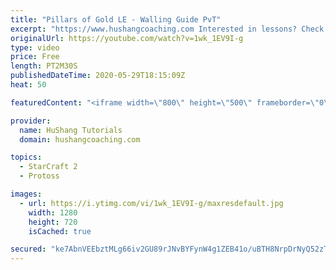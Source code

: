 ```yaml
---
title: "Pillars of Gold LE - Walling Guide PvT"
excerpt: "https://www.hushangcoaching.com Interested in lessons? Check out the website for more information ------------------------------------------------------------------------------------------------------- Want to support HuShang Tutorials directly? Patreon is a website where you can contribute a monthly"
originalUrl: https://youtube.com/watch?v=1wk_1EV9I-g
type: video
price: Free
length: PT2M30S
publishedDateTime: 2020-05-29T18:15:09Z
heat: 50

featuredContent: "<iframe width=\"800\" height=\"500\" frameborder=\"0\" src=\"https://www.youtube.com/embed/1wk_1EV9I-g\" allow=\"accelerometer; autoplay; encrypted-media; gyroscope; picture-in-picture\" allowfullscreen></iframe>"

provider:
  name: HuShang Tutorials
  domain: hushangcoaching.com

topics:
  - StarCraft 2
  - Protoss

images:
  - url: https://i.ytimg.com/vi/1wk_1EV9I-g/maxresdefault.jpg
    width: 1280
    height: 720
    isCached: true

secured: "ke7AbnVEEbztMLg66iv2GU89rJNvBYFynW4g1ZEB41o/uBTH8NrpDrNyQ52zT/Gn5I2QtsXhZnXpQWqD1+x0bzjLxorL721vG5cSODmDWE06NY+4TRRf1NEFxuMGXsN9YOxA5Lm6+UEL8P1vF1Ad0Mc+ke8jijNX7GfrVCuF/iF9uwuA3JMrFwzXxnvlC5bYqjk5VFqr9kvwLupzPzitZs/fWskTvEtsUofD6X8Sneq9a+uPWHG2kxhxGzOTVfEU1KVWq15DU0HK7JoLUIzNANZnlqASeMZErQOdcux6rl/8cCHYz8ltDkkt/TAAft72o1E6wUCjPLvZbTay/0KjDDlyrIqCuQo00coQAY7zGhGJAfLbct/4DmEl114WAuK+Hpv7MW3W5ahCCB1YmuAl1gnFzFarEzd4TfdWTWczPsM=;SbvNJoE3WxPJu6hLREprUQ=="
---
```


